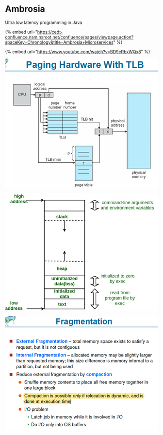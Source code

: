 # Ambrosia

Ultra low latency programming in Java 

{% embed url="https://cedt-confluence.nam.nsroot.net/confluence/pages/viewpage.action?spaceKey=Chronology&title=Ambrosia+Microservices" %}

{% embed url="https://www.youtube.com/watch?v=BD9cRbxWQx8" %}





![](../.gitbook/assets/image%20%28100%29.png)

![](../.gitbook/assets/image%20%28165%29.png)

![](../.gitbook/assets/image%20%28151%29.png)



